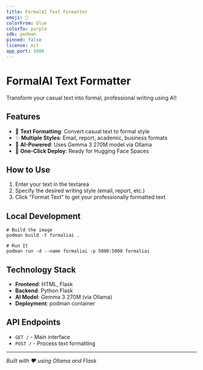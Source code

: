 ```yaml
---
title: FormalAI Text Formatter
emoji: 🤖
colorFrom: blue
colorTo: purple
sdk: podman
pinned: false
license: mit
app_port: 5000
---
```


# FormalAI Text Formatter

Transform your casual text into formal, professional writing using AI!

## Features

- 📝 **Text Formatting**: Convert casual text to formal style
- ✨ **Multiple Styles**: Email, report, academic, business formats
- 🤖 **AI-Powered**: Uses Gemma 3 270M model via Ollama
- 🚀 **One-Click Deploy**: Ready for Hugging Face Spaces

## How to Use

1. Enter your text in the textarea
2. Specify the desired writing style (email, report, etc.)
3. Click "Format Text" to get your professionally formatted text

## Local Development

```
# Build the image
podman build -t formaliai .

# Run It
podman run -d --name formaliai -p 5000:5000 formaliai
```

## Technology Stack

- **Frontend**: HTML, Flask
- **Backend**: Python Flask
- **AI Model**: Gemma 3 270M (via Ollama)
- **Deployment**: podman container

## API Endpoints

- `GET /` - Main interface
- `POST /` - Process text formatting

---

*Built with ❤️ using Ollama and Flask*